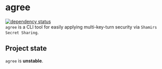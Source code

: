 # agree

[![dependency status](https://deps.rs/repo/github/replicadse/agree/status.svg)](https://deps.rs/repo/github/replicadse/agree)\
`agree` is a CLI tool for easily applying multi-key-turn security via `Shamirs Secret Sharing`.

## Project state

`agree` is **unstable**.
